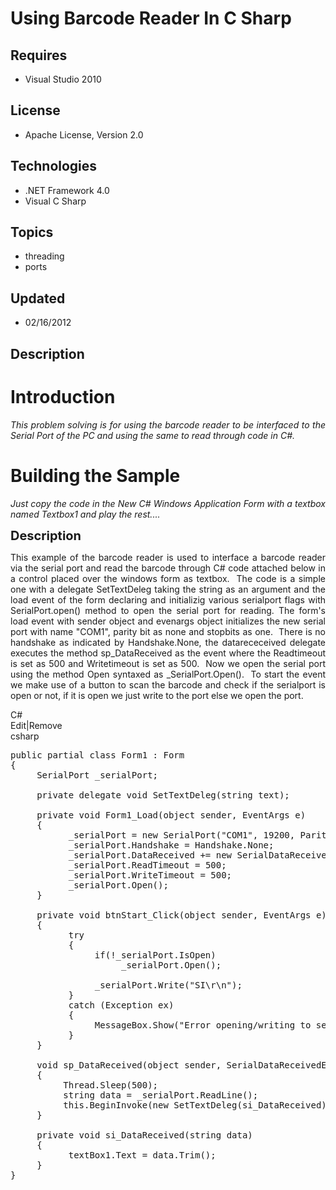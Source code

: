 # Using Barcode Reader In C Sharp
## Requires
- Visual Studio 2010
## License
- Apache License, Version 2.0
## Technologies
- .NET Framework 4.0
- Visual C Sharp
## Topics
- threading
- ports
## Updated
- 02/16/2012
## Description

<h1>Introduction</h1>
<p style="text-align:justify"><em>This problem solving is for using the barcode reader to be interfaced to the Serial Port of the PC and using the same to read through code in C#.</em></p>
<h1><span>Building the Sample</span></h1>
<p style="text-align:justify"><em>Just copy the code in the New C# Windows Application Form with a textbox named Textbox1 and play the rest....</em></p>
<p><span style="font-size:20px; font-weight:bold">Description</span></p>
<p style="text-align:justify">This example of the barcode reader is used to interface a barcode reader via the serial port and read the barcode through C# code attached below in a control placed over the windows form as textbox.&nbsp; The code is a simple one
 with a delegate SetTextDeleg taking the string as an argument and the load event of the form declaring and initializig various serialport flags with SerialPort.open() method to open the serial port for reading. The form's load event with sender object and
 evenargs object initializes the new serial port with name &quot;COM1&quot;, parity bit as none and stopbits as one.&nbsp; There is no handshake as indicated by Handshake.None, the datarececeived delegate executes the method sp_DataReceived as the event where the Readtimeout
 is set as 500 and Writetimeout is set as 500.&nbsp; Now we open the serial port using the method Open syntaxed as _SerialPort.Open().&nbsp; To start the event we make use of a button to scan the barcode and check if the serialport is open or not, if it is
 open we just write to the port else we open the port.</p>
<p style="text-align:justify"></p>
<div class="scriptcode">
<div class="pluginEditHolder" pluginCommand="mceScriptCode">
<div class="title"><span>C#</span></div>
<div class="pluginLinkHolder"><span class="pluginEditHolderLink">Edit</span>|<span class="pluginRemoveHolderLink">Remove</span></div>
<span class="hidden">csharp</span>

<div class="preview">
<pre class="csharp"><span class="cs__keyword">public</span>&nbsp;partial&nbsp;<span class="cs__keyword">class</span>&nbsp;Form1&nbsp;:&nbsp;Form&nbsp;&nbsp;
{&nbsp;&nbsp;
&nbsp;&nbsp;&nbsp;&nbsp;&nbsp;SerialPort&nbsp;_serialPort;&nbsp;&nbsp;
&nbsp;&nbsp;
&nbsp;&nbsp;&nbsp;&nbsp;&nbsp;<span class="cs__keyword">private</span>&nbsp;<span class="cs__keyword">delegate</span>&nbsp;<span class="cs__keyword">void</span>&nbsp;SetTextDeleg(<span class="cs__keyword">string</span>&nbsp;text);&nbsp;&nbsp;
&nbsp;&nbsp;
&nbsp;&nbsp;&nbsp;&nbsp;&nbsp;<span class="cs__keyword">private</span>&nbsp;<span class="cs__keyword">void</span>&nbsp;Form1_Load(<span class="cs__keyword">object</span>&nbsp;sender,&nbsp;EventArgs&nbsp;e)&nbsp;&nbsp;
&nbsp;&nbsp;&nbsp;&nbsp;&nbsp;{&nbsp;&nbsp;
&nbsp;&nbsp;&nbsp;&nbsp;&nbsp;&nbsp;&nbsp;&nbsp;&nbsp;&nbsp;&nbsp;_serialPort&nbsp;=&nbsp;<span class="cs__keyword">new</span>&nbsp;SerialPort(<span class="cs__string">&quot;COM1&quot;</span>,&nbsp;<span class="cs__number">19200</span>,&nbsp;Parity.None,&nbsp;<span class="cs__number">8</span>,&nbsp;StopBits.One);&nbsp;&nbsp;
&nbsp;&nbsp;&nbsp;&nbsp;&nbsp;&nbsp;&nbsp;&nbsp;&nbsp;&nbsp;&nbsp;_serialPort.Handshake&nbsp;=&nbsp;Handshake.None;&nbsp;&nbsp;
&nbsp;&nbsp;&nbsp;&nbsp;&nbsp;&nbsp;&nbsp;&nbsp;&nbsp;&nbsp;&nbsp;_serialPort.DataReceived&nbsp;&#43;=&nbsp;<span class="cs__keyword">new</span>&nbsp;SerialDataReceivedEventHandler(sp_DataReceived);&nbsp;&nbsp;
&nbsp;&nbsp;&nbsp;&nbsp;&nbsp;&nbsp;&nbsp;&nbsp;&nbsp;&nbsp;&nbsp;_serialPort.ReadTimeout&nbsp;=&nbsp;<span class="cs__number">500</span>;&nbsp;&nbsp;
&nbsp;&nbsp;&nbsp;&nbsp;&nbsp;&nbsp;&nbsp;&nbsp;&nbsp;&nbsp;&nbsp;_serialPort.WriteTimeout&nbsp;=&nbsp;<span class="cs__number">500</span>;&nbsp;&nbsp;
&nbsp;&nbsp;&nbsp;&nbsp;&nbsp;&nbsp;&nbsp;&nbsp;&nbsp;&nbsp;&nbsp;_serialPort.Open();&nbsp;&nbsp;
&nbsp;&nbsp;&nbsp;&nbsp;&nbsp;}&nbsp;&nbsp;
&nbsp;&nbsp;
&nbsp;&nbsp;&nbsp;&nbsp;&nbsp;<span class="cs__keyword">private</span>&nbsp;<span class="cs__keyword">void</span>&nbsp;btnStart_Click(<span class="cs__keyword">object</span>&nbsp;sender,&nbsp;EventArgs&nbsp;e)&nbsp;&nbsp;
&nbsp;&nbsp;&nbsp;&nbsp;&nbsp;{&nbsp;&nbsp;
&nbsp;&nbsp;&nbsp;&nbsp;&nbsp;&nbsp;&nbsp;&nbsp;&nbsp;&nbsp;&nbsp;<span class="cs__keyword">try</span>&nbsp;&nbsp;
&nbsp;&nbsp;&nbsp;&nbsp;&nbsp;&nbsp;&nbsp;&nbsp;&nbsp;&nbsp;&nbsp;{&nbsp;&nbsp;
&nbsp;&nbsp;&nbsp;&nbsp;&nbsp;&nbsp;&nbsp;&nbsp;&nbsp;&nbsp;&nbsp;&nbsp;&nbsp;&nbsp;&nbsp;&nbsp;<span class="cs__keyword">if</span>(!_serialPort.IsOpen)&nbsp;&nbsp;
&nbsp;&nbsp;&nbsp;&nbsp;&nbsp;&nbsp;&nbsp;&nbsp;&nbsp;&nbsp;&nbsp;&nbsp;&nbsp;&nbsp;&nbsp;&nbsp;&nbsp;&nbsp;&nbsp;&nbsp;&nbsp;_serialPort.Open();&nbsp;&nbsp;
&nbsp;&nbsp;
&nbsp;&nbsp;&nbsp;&nbsp;&nbsp;&nbsp;&nbsp;&nbsp;&nbsp;&nbsp;&nbsp;&nbsp;&nbsp;&nbsp;&nbsp;&nbsp;_serialPort.Write(<span class="cs__string">&quot;SI\r\n&quot;</span>);&nbsp;&nbsp;
&nbsp;&nbsp;&nbsp;&nbsp;&nbsp;&nbsp;&nbsp;&nbsp;&nbsp;&nbsp;&nbsp;}&nbsp;&nbsp;
&nbsp;&nbsp;&nbsp;&nbsp;&nbsp;&nbsp;&nbsp;&nbsp;&nbsp;&nbsp;&nbsp;<span class="cs__keyword">catch</span>&nbsp;(Exception&nbsp;ex)&nbsp;&nbsp;
&nbsp;&nbsp;&nbsp;&nbsp;&nbsp;&nbsp;&nbsp;&nbsp;&nbsp;&nbsp;&nbsp;{&nbsp;&nbsp;
&nbsp;&nbsp;&nbsp;&nbsp;&nbsp;&nbsp;&nbsp;&nbsp;&nbsp;&nbsp;&nbsp;&nbsp;&nbsp;&nbsp;&nbsp;&nbsp;MessageBox.Show(<span class="cs__string">&quot;Error&nbsp;opening/writing&nbsp;to&nbsp;serial&nbsp;port&nbsp;::&nbsp;&quot;</span>&nbsp;&#43;&nbsp;ex.Message,&nbsp;<span class="cs__string">&quot;Error!&quot;</span>);&nbsp;&nbsp;
&nbsp;&nbsp;&nbsp;&nbsp;&nbsp;&nbsp;&nbsp;&nbsp;&nbsp;&nbsp;&nbsp;}&nbsp;&nbsp;
&nbsp;&nbsp;&nbsp;&nbsp;&nbsp;}&nbsp;&nbsp;
&nbsp;&nbsp;
&nbsp;&nbsp;&nbsp;&nbsp;&nbsp;<span class="cs__keyword">void</span>&nbsp;sp_DataReceived(<span class="cs__keyword">object</span>&nbsp;sender,&nbsp;SerialDataReceivedEventArgs&nbsp;e)&nbsp;&nbsp;
&nbsp;&nbsp;&nbsp;&nbsp;&nbsp;{&nbsp;&nbsp;
&nbsp;&nbsp;&nbsp;&nbsp;&nbsp;&nbsp;&nbsp;&nbsp;&nbsp;&nbsp;Thread.Sleep(<span class="cs__number">500</span>);&nbsp;&nbsp;
&nbsp;&nbsp;&nbsp;&nbsp;&nbsp;&nbsp;&nbsp;&nbsp;&nbsp;&nbsp;<span class="cs__keyword">string</span>&nbsp;data&nbsp;=&nbsp;_serialPort.ReadLine();&nbsp;&nbsp;
&nbsp;&nbsp;&nbsp;&nbsp;&nbsp;&nbsp;&nbsp;&nbsp;&nbsp;&nbsp;<span class="cs__keyword">this</span>.BeginInvoke(<span class="cs__keyword">new</span>&nbsp;SetTextDeleg(si_DataReceived),&nbsp;<span class="cs__keyword">new</span>&nbsp;<span class="cs__keyword">object</span>[]&nbsp;{&nbsp;data&nbsp;});&nbsp;&nbsp;
&nbsp;&nbsp;&nbsp;&nbsp;&nbsp;}&nbsp;&nbsp;
&nbsp;&nbsp;
&nbsp;&nbsp;&nbsp;&nbsp;&nbsp;<span class="cs__keyword">private</span>&nbsp;<span class="cs__keyword">void</span>&nbsp;si_DataReceived(<span class="cs__keyword">string</span>&nbsp;data)&nbsp;&nbsp;
&nbsp;&nbsp;&nbsp;&nbsp;&nbsp;{&nbsp;&nbsp;
&nbsp;&nbsp;&nbsp;&nbsp;&nbsp;&nbsp;&nbsp;&nbsp;&nbsp;&nbsp;&nbsp;textBox1.Text&nbsp;=&nbsp;data.Trim();&nbsp;&nbsp;
&nbsp;&nbsp;&nbsp;&nbsp;&nbsp;}&nbsp;&nbsp;
}&nbsp;&nbsp;
</pre>
</div>
</div>
</div>
<div class="endscriptcode">&nbsp;</div>
<p></p>

